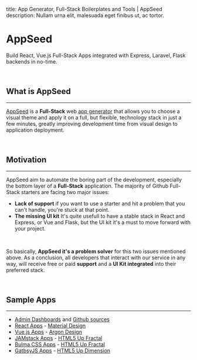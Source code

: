 
title: App Generator, Full-Stack Boilerplates and Tools | AppSeed
description: Nullam urna elit, malesuada eget finibus ut, ac tortor.

# AppSeed

Build React, Vue.js Full-Stack Apps integrated with Express, Laravel, Flask backends in no-time.

<br />

## What is AppSeed
---
[AppSeed](https://appseed.us) is a **Full-Stack** web [app generator](https://appseed.us/app-generator) that allows you to choose a visual theme and apply it on a full, but flexible, technology stack in just a few minutes, greatly improving development time from visual design to application deployment.

<br />

## Motivation
---
AppSeed aim to automate the boring part of the development, especially the bottom layer of a **Full-Stack** application. The majority of Github Full-Stack starters are facing two major issues:

* **Lack of support** if you want to use a starter and hit a problem that you can't handle, you're stuck at that point.
* **The missing UI kit** It's quite usefull to have a stable stack in React and Express, or Vue and Flask, but the UI kit it's a must to move forward with your project.

<br />

So basically, **AppSeed it's a problem solver** for this two issues mentioned above. As a conclusion, all developers that interact with our service in any way, will receive free or paid **support** and a **UI Kit integrated** into their preferred stack. 

<br />

## Sample Apps
---
* [Admin Dashboards](https://appseed.us/admin-dashboards) and [Github sources](https://github.com/app-generator/admin-dashboards)
* [React Apps](https://appseed.us/apps/react) - [Material Design](https://appseed.us/apps/react/express/material-kit-creative-tim)
* [Vue.js Apps](https://appseed.us/apps/vuejs) - [Argon Design](https://appseed.us/apps/vuejs/express/argon-design-system-creative-tim)
* [JAMstack Apps](https://appseed.us/apps/jamstack) - [HTML5 Up Fractal](https://appseed.us/apps/jamstack/html5up-fractal) 
* [Bulma CSS Apps](https://appseed.us/apps/jamstack) - [HTML5 Up Fractal](https://appseed.us/apps/jamstack/html5up-fractal) 
* [GatbsyJS Apps](https://appseed.us/apps/gatsbyjs) - [HTML5 Up Dimension](https://appseed.us/apps/gatsbyjs/html5up-dimension)



